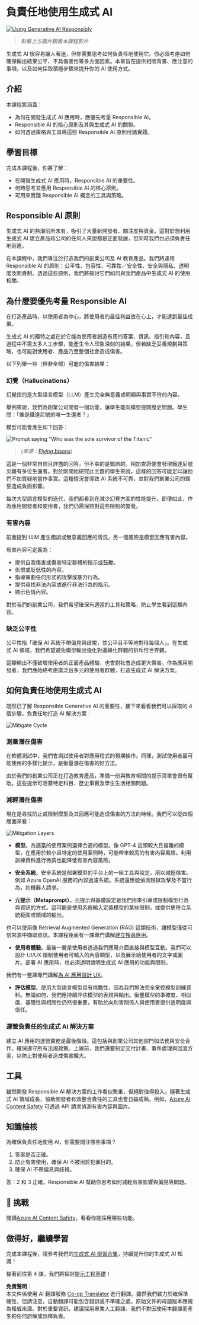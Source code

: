 <!--
CO_OP_TRANSLATOR_METADATA:
{
  "original_hash": "7f8f4c11f8c1cb6e1794442dead414ea",
  "translation_date": "2025-07-09T08:49:19+00:00",
  "source_file": "03-using-generative-ai-responsibly/README.md",
  "language_code": "mo"
}
-->
# 負責任地使用生成式 AI

[![Using Generative AI Responsibly](../../../translated_images/03-lesson-banner.1ed56067a452d97709d51f6cc8b6953918b2287132f4909ade2008c936cd4af9.mo.png)](https://aka.ms/gen-ai-lesson3-gh?WT.mc_id=academic-105485-koreyst)

> _點擊上方圖片觀看本課程影片_

生成式 AI 很容易讓人著迷，但你需要思考如何負責任地使用它。你必須考慮如何確保輸出結果公平、不具傷害性等多方面因素。本章旨在提供相關背景、應注意的事項，以及如何採取積極步驟來提升你的 AI 使用方式。

## 介紹

本課程將涵蓋：

- 為何在開發生成式 AI 應用時，應優先考量 Responsible AI。
- Responsible AI 的核心原則及其與生成式 AI 的關聯。
- 如何透過策略與工具將這些 Responsible AI 原則付諸實踐。

## 學習目標

完成本課程後，你將了解：

- 在開發生成式 AI 應用時，Responsible AI 的重要性。
- 何時思考並應用 Responsible AI 的核心原則。
- 可用來實踐 Responsible AI 概念的工具與策略。

## Responsible AI 原則

生成式 AI 的熱潮前所未有，吸引了大量新開發者、關注度與資金。這對於想利用生成式 AI 建立產品和公司的任何人來說都是正面發展，但同時我們也必須負責任地前進。

在本課程中，我們專注於打造我們的創業公司及 AI 教育產品。我們將運用 Responsible AI 的原則：公平性、包容性、可靠性／安全性、安全與隱私、透明度及問責制。透過這些原則，我們將探討它們如何與我們產品中生成式 AI 的使用相關。

## 為什麼要優先考量 Responsible AI

在打造產品時，以使用者為中心，將使用者的最佳利益放在心上，才能達到最佳成果。

生成式 AI 的獨特之處在於它能為使用者創造有用的答案、資訊、指引和內容，且過程中不需太多人工步驟，能產生令人印象深刻的結果。但若缺乏妥善規劃與策略，也可能對使用者、產品乃至整個社會造成傷害。

以下列舉一些（但非全部）可能的傷害結果：

### 幻覺（Hallucinations）

幻覺指的是大型語言模型（LLM）產生完全無意義或明顯與事實不符的內容。

舉例來說，我們為創業公司開發一個功能，讓學生能向模型提問歷史問題。學生問：「誰是鐵達尼號的唯一生還者？」

模型可能會產生如下回答：

![Prompt saying "Who was the sole survivor of the Titanic"](../../../03-using-generative-ai-responsibly/images/ChatGPT-titanic-survivor-prompt.webp)

> _(來源：[Flying bisons](https://flyingbisons.com?WT.mc_id=academic-105485-koreyst))_

這是一個非常自信且詳盡的回答，但不幸的是錯誤的。稍加查證便會發現鐵達尼號災難有多位生還者。對於剛開始研究此主題的學生來說，這樣的回答可能足以讓他們不加質疑地當作事實。這種情況會導致 AI 系統不可靠，並對我們創業公司的聲譽造成負面影響。

每次大型語言模型的迭代，我們都看到在減少幻覺方面的性能提升。即便如此，作為應用開發者和使用者，我們仍需保持對這些限制的警覺。

### 有害內容

前面提到 LLM 產生錯誤或無意義回應的情況，另一個風險是模型回應有害內容。

有害內容可定義為：

- 提供自我傷害或傷害特定群體的指示或鼓勵。
- 仇恨或貶低性的內容。
- 指導策劃任何形式的攻擊或暴力行為。
- 提供尋找非法內容或進行非法行為的指示。
- 顯示色情內容。

對於我們的創業公司，我們希望確保有適當的工具和策略，防止學生看到這類內容。

### 缺乏公平性

公平性指「確保 AI 系統不帶偏見與歧視，並公平且平等地對待每個人」。在生成式 AI 領域，我們希望避免模型輸出強化對邊緣化群體的排斥性世界觀。

這類輸出不僅破壞使用者的正面產品體驗，也會對社會造成更大傷害。作為應用開發者，我們應始終考慮廣泛且多元的使用者群體，打造生成式 AI 解決方案。

## 如何負責任地使用生成式 AI

既然已了解 Responsible Generative AI 的重要性，接下來看看我們可以採取的 4 個步驟，負責任地打造 AI 解決方案：

![Mitigate Cycle](../../../translated_images/mitigate-cycle.babcd5a5658e1775d5f2cb47f2ff305cca090400a72d98d0f9e57e9db5637c72.mo.png)

### 測量潛在傷害

在軟體測試中，我們會測試使用者對應用程式的預期操作。同理，測試使用者最可能使用的多樣化提示，是衡量潛在傷害的好方法。

由於我們的創業公司正在打造教育產品，準備一份與教育相關的提示清單會很有幫助。這些提示可涵蓋特定科目、歷史事實及學生生活相關問題。

### 減輕潛在傷害

現在是尋找防止或限制模型及其回應可能造成傷害的方法的時候。我們可以從四個層面來看：

![Mitigation Layers](../../../translated_images/mitigation-layers.377215120b9a1159a8c3982c6bbcf41b6adf8c8fa04ce35cbaeeb13b4979cdfc.mo.png)

- **模型**。為適當的使用案例選擇合適的模型。像 GPT-4 這類較大且複雜的模型，在應用於較小且特定的使用案例時，可能帶來較高的有害內容風險。利用訓練資料進行微調也能降低有害內容風險。

- **安全系統**。安全系統是部署模型的平台上的一組工具與設定，用以減輕傷害。例如 Azure OpenAI 服務的內容過濾系統。系統還應能偵測越獄攻擊及不當行為，如機器人請求。

- **元提示（Metaprompt）**。元提示與基礎設定是我們用來引導或限制模型行為與資訊的方式。這可能是使用系統輸入定義模型的某些限制，或提供更符合系統範圍或領域的輸出。

也可以使用像 Retrieval Augmented Generation (RAG) 這類技術，讓模型僅從可信來源中擷取資訊。本課程後面有一課專門講解[建立搜尋應用](../08-building-search-applications/README.md?WT.mc_id=academic-105485-koreyst)。

- **使用者體驗**。最後一層是使用者透過我們應用介面直接與模型互動。我們可以設計 UI/UX 限制使用者可輸入的內容類型，以及展示給使用者的文字或圖片。部署 AI 應用時，也必須透明說明生成式 AI 應用的功能與限制。

我們有一整課專門講解[為 AI 應用設計 UX](../12-designing-ux-for-ai-applications/README.md?WT.mc_id=academic-105485-koreyst)。

- **評估模型**。使用大型語言模型具有挑戰性，因為我們無法完全掌控模型訓練資料。無論如何，我們應持續評估模型的表現與輸出。衡量模型的準確度、相似度、基礎性與相關性仍然很重要，有助於向利害關係人與使用者提供透明度與信任。

### 運營負責任的生成式 AI 解決方案

建立 AI 應用的運營實務是最後階段。這包括與創業公司其他部門如法務與安全合作，確保遵守所有法規政策。上線前，我們還要制定交付計畫、事件處理與回滾方案，以防止對使用者造成傷害擴大。

## 工具

雖然開發 Responsible AI 解決方案的工作看似繁重，但絕對值得投入。隨著生成式 AI 領域成長，協助開發者有效整合責任的工具也會日益成熟。例如，[Azure AI Content Safety](https://learn.microsoft.com/azure/ai-services/content-safety/overview?WT.mc_id=academic-105485-koreyst) 可透過 API 請求偵測有害內容與圖片。

## 知識檢核

為確保負責任地使用 AI，你需要關注哪些事項？

1. 答案是否正確。
1. 防止有害使用，確保 AI 不被用於犯罪目的。
1. 確保 AI 不帶偏見與歧視。

答：2 和 3 正確。Responsible AI 幫助你思考如何減輕有害影響與偏見等問題。

## 🚀 挑戰

閱讀[Azure AI Content Safety](https://learn.microsoft.com/azure/ai-services/content-safety/overview?WT.mc_id=academic-105485-koreyst)，看看你能採用哪些功能。

## 做得好，繼續學習

完成本課程後，請參考我們的[生成式 AI 學習合集](https://aka.ms/genai-collection?WT.mc_id=academic-105485-koreyst)，持續提升你的生成式 AI 知識！

接著前往第 4 課，我們將探討[提示工程基礎](../04-prompt-engineering-fundamentals/README.md?WT.mc_id=academic-105485-koreyst)！

**免責聲明**：  
本文件係使用 AI 翻譯服務 [Co-op Translator](https://github.com/Azure/co-op-translator) 進行翻譯。雖然我們致力於確保準確性，但請注意，自動翻譯可能包含錯誤或不準確之處。原始文件的母語版本應視為權威來源。對於重要資訊，建議採用專業人工翻譯。我們不對因使用本翻譯而產生的任何誤解或誤釋負責。